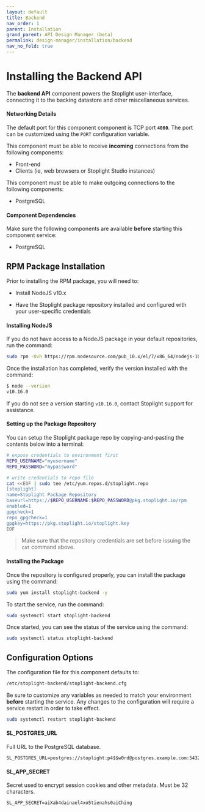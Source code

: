 ```yaml
---
layout: default
title: Backend
nav_order: 1
parent: Installation
grand_parent: API Design Manager (beta)
permalink: design-manager/installation/backend
nav_no_fold: true
---
```


# Installing the Backend API

The **backend API** component powers the Stoplight user-interface, connecting
it to the backing datastore and other miscellaneous services.

#### Networking Details

The default port for this component component is TCP port **`4060`**. The port can be
customized using the `PORT` configuration variable.

This component must be able to receive **incoming** connections from the
following components:

- Front-end
- Clients (ie, web browsers or Stoplight Studio instances)

This component must be able to make outgoing connections to the following
components:

- PostgreSQL

#### Component Dependencies

Make sure the following components are available **before** starting this
component service:

- PostgreSQL

## RPM Package Installation

Prior to installing the RPM package, you will need to:

- Install NodeJS v10.x

- Have the Stoplight package repository installed and configured with your
  user-specific credentials

#### Installing NodeJS

If you do not have access to a NodeJS package in your default repositories, run the command:

```bash
sudo rpm -Uvh https://rpm.nodesource.com/pub_10.x/el/7/x86_64/nodejs-10.16.0-1nodesource.x86_64.rpm
```

Once the installation has completed, verify the version installed with the command:

```bash
$ node --version
v10.16.0
```

If you do not see a version starting `v10.16.0`, contact Stoplight support for assistance.

#### Setting up the Package Repository

You can setup the Stoplight package repo by copying-and-pasting the contents
below into a terminal:

```bash
# expose credentials to environment first
REPO_USERNAME="myusername"
REPO_PASSWORD="mypassword"

# write credentials to repo file
cat <<EOF | sudo tee /etc/yum.repos.d/stoplight.repo
[stoplight]
name=Stoplight Package Repository
baseurl=https://$REPO_USERNAME:$REPO_PASSWORD@pkg.stoplight.io/rpm
enabled=1
gpgcheck=1
repo_gpgcheck=1
gpgkey=https://pkg.stoplight.io/stoplight.key
EOF
```

> Make sure that the repository credentials are set before issuing the `cat` command above.

#### Installing the Package

Once the repository is configured properly, you can install the package using
the command:

```bash
sudo yum install stoplight-backend -y
```

To start the service, run the command:

```bash
sudo systemctl start stoplight-backend
```

Once started, you can see the status of the service using the command:

```bash
sudo systemctl status stoplight-backend
```

## Configuration Options

The configuration file for this component defaults to:

```bash
/etc/stoplight-backend/stoplight-backend.cfg
```

Be sure to customize any variables as needed to match your environment
**before** starting the service. Any changes to the configuration will require a
service restart in order to take effect.

```bash
sudo systemctl restart stoplight-backend
```

#### SL_POSTGRES_URL

Full URL to the PostgreSQL database.

```
SL_POSTGRES_URL=postgres://stoplight:p4$$w0rd@postgres.example.com:5432/stoplight
```

#### SL_APP_SECRET

Secret used to encrypt session cookies and other metadata. Must be 32
characters.

```
SL_APP_SECRET=aiXab4dainael4xo5tienahs0aiChing
```
